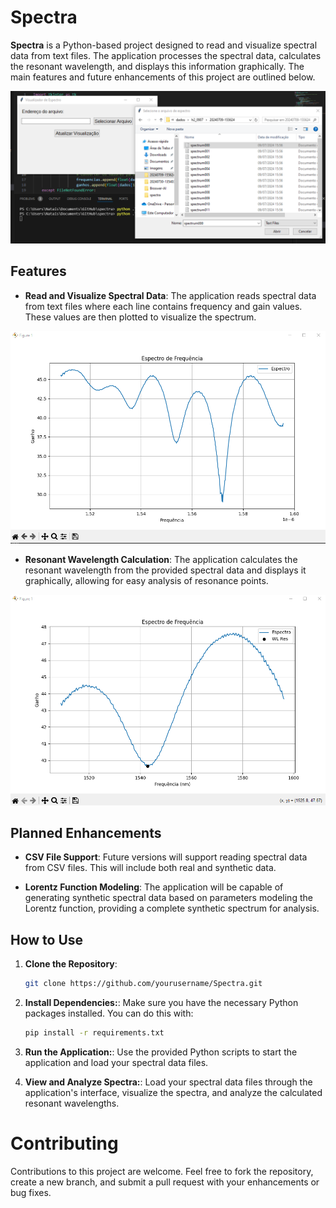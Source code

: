 # Spectra

**Spectra** is a Python-based project designed to read and visualize spectral data from text files. The application processes the spectral data, calculates the resonant wavelength, and displays this information graphically. The main features and future enhancements of this project are outlined below.

![Spectra](https://github.com/Jakson-Almeida/spectra/blob/main/images/interface_spectra.png)

## Features

- **Read and Visualize Spectral Data**: The application reads spectral data from text files where each line contains frequency and gain values. These values are then plotted to visualize the spectrum.

![Signal](https://github.com/Jakson-Almeida/spectra/blob/main/images/signal.png)
  
- **Resonant Wavelength Calculation**: The application calculates the resonant wavelength from the provided spectral data and displays it graphically, allowing for easy analysis of resonance points.

![wl_res](https://github.com/Jakson-Almeida/spectra/blob/main/images/wl_res.png)

## Planned Enhancements

- **CSV File Support**: Future versions will support reading spectral data from CSV files. This will include both real and synthetic data.
  
- **Lorentz Function Modeling**: The application will be capable of generating synthetic spectral data based on parameters modeling the Lorentz function, providing a complete synthetic spectrum for analysis.

## How to Use

1. **Clone the Repository**: 
   ```bash
   git clone https://github.com/yourusername/Spectra.git
   ```

2. **Install Dependencies:**: 
   Make sure you have the necessary Python packages installed. You can do this with:
   ```bash
   pip install -r requirements.txt
   ```

3. **Run the Application:**: 
   Use the provided Python scripts to start the application and load your spectral data files.

4. **View and Analyze Spectra:**: 
   Load your spectral data files through the application's interface, visualize the spectra, and analyze the calculated resonant wavelengths.

# Contributing

Contributions to this project are welcome. Feel free to fork the repository, create a new branch, and submit a pull request with your enhancements or bug fixes.